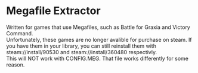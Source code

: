 # Megafile Extractor
 Written for games that use Megafiles, such as Battle for Graxia and Victory Command.<br>
 Unfortunately, these games are no longer avalible for purchase on steam. If you have them in your library, you can still reinstall them with steam://install/90530 and steam://install/360480 respectivly.<br>
 This will NOT work with CONFIG.MEG. That file works differently for some reason.
